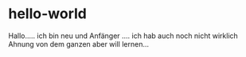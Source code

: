 # hello-world
Hallo..... ich bin neu und Anfänger .... ich hab auch noch nicht wirklich Ahnung von dem ganzen aber will lernen... 

